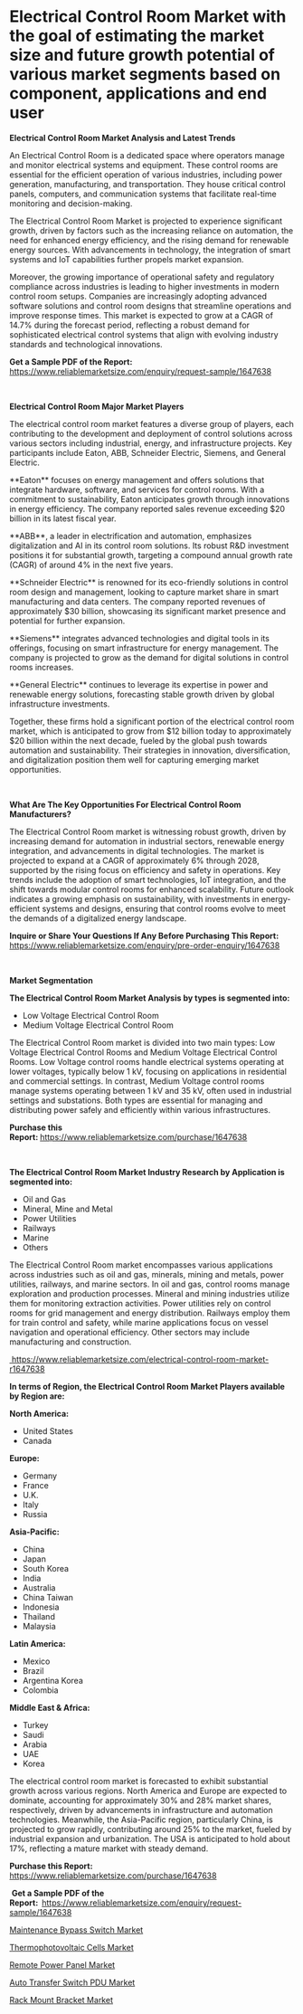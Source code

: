 <p><h1>Electrical Control Room Market with the goal of estimating the market size and future growth potential of various market segments based on component, applications and end user</h1></p><p><strong>Electrical Control Room Market Analysis and Latest Trends</strong></p>
<p><p>An Electrical Control Room is a dedicated space where operators manage and monitor electrical systems and equipment. These control rooms are essential for the efficient operation of various industries, including power generation, manufacturing, and transportation. They house critical control panels, computers, and communication systems that facilitate real-time monitoring and decision-making.</p><p>The Electrical Control Room Market is projected to experience significant growth, driven by factors such as the increasing reliance on automation, the need for enhanced energy efficiency, and the rising demand for renewable energy sources. With advancements in technology, the integration of smart systems and IoT capabilities further propels market expansion. </p><p>Moreover, the growing importance of operational safety and regulatory compliance across industries is leading to higher investments in modern control room setups. Companies are increasingly adopting advanced software solutions and control room designs that streamline operations and improve response times. This market is expected to grow at a CAGR of 14.7% during the forecast period, reflecting a robust demand for sophisticated electrical control systems that align with evolving industry standards and technological innovations.</p></p>
<p><strong>Get a Sample PDF of the Report:&nbsp;</strong> <a href="https://www.reliablemarketsize.com/enquiry/request-sample/1647638?utm_campaign=2008&utm_medium=2&utm_source=Github&utm_content=ia&utm_term=07042025&utm_id=electrical-control-room">https://www.reliablemarketsize.com/enquiry/request-sample/1647638</a></p>
<p>&nbsp;</p>
<p><strong>Electrical Control Room Major Market Players</strong></p>
<p><p>The electrical control room market features a diverse group of players, each contributing to the development and deployment of control solutions across various sectors including industrial, energy, and infrastructure projects. Key participants include Eaton, ABB, Schneider Electric, Siemens, and General Electric.</p><p>**Eaton** focuses on energy management and offers solutions that integrate hardware, software, and services for control rooms. With a commitment to sustainability, Eaton anticipates growth through innovations in energy efficiency. The company reported sales revenue exceeding $20 billion in its latest fiscal year.</p><p>**ABB**, a leader in electrification and automation, emphasizes digitalization and AI in its control room solutions. Its robust R&D investment positions it for substantial growth, targeting a compound annual growth rate (CAGR) of around 4% in the next five years.</p><p>**Schneider Electric** is renowned for its eco-friendly solutions in control room design and management, looking to capture market share in smart manufacturing and data centers. The company reported revenues of approximately $30 billion, showcasing its significant market presence and potential for further expansion.</p><p>**Siemens** integrates advanced technologies and digital tools in its offerings, focusing on smart infrastructure for energy management. The company is projected to grow as the demand for digital solutions in control rooms increases.</p><p>**General Electric** continues to leverage its expertise in power and renewable energy solutions, forecasting stable growth driven by global infrastructure investments. </p><p>Together, these firms hold a significant portion of the electrical control room market, which is anticipated to grow from $12 billion today to approximately $20 billion within the next decade, fueled by the global push towards automation and sustainability. Their strategies in innovation, diversification, and digitalization position them well for capturing emerging market opportunities.</p></p>
<p>&nbsp;</p>
<p><strong>What Are The Key Opportunities For Electrical Control Room Manufacturers?</strong></p>
<p><p>The Electrical Control Room market is witnessing robust growth, driven by increasing demand for automation in industrial sectors, renewable energy integration, and advancements in digital technologies. The market is projected to expand at a CAGR of approximately 6% through 2028, supported by the rising focus on efficiency and safety in operations. Key trends include the adoption of smart technologies, IoT integration, and the shift towards modular control rooms for enhanced scalability. Future outlook indicates a growing emphasis on sustainability, with investments in energy-efficient systems and designs, ensuring that control rooms evolve to meet the demands of a digitalized energy landscape.</p></p>
<p><strong>Inquire or Share Your Questions If Any Before Purchasing This Report:</strong> <a href="https://www.reliablemarketsize.com/enquiry/pre-order-enquiry/1647638?utm_campaign=2008&utm_medium=2&utm_source=Github&utm_content=ia&utm_term=07042025&utm_id=electrical-control-room">https://www.reliablemarketsize.com/enquiry/pre-order-enquiry/1647638</a></p>
<p>&nbsp;</p>
<p><strong>Market Segmentation</strong></p>
<p><strong>The Electrical Control Room Market Analysis by types is segmented into:</strong></p>
<p><ul><li>Low Voltage Electrical Control Room</li><li>Medium Voltage Electrical Control Room</li></ul></p>
<p><p>The Electrical Control Room market is divided into two main types: Low Voltage Electrical Control Rooms and Medium Voltage Electrical Control Rooms. Low Voltage control rooms handle electrical systems operating at lower voltages, typically below 1 kV, focusing on applications in residential and commercial settings. In contrast, Medium Voltage control rooms manage systems operating between 1 kV and 35 kV, often used in industrial settings and substations. Both types are essential for managing and distributing power safely and efficiently within various infrastructures.</p></p>
<p><strong>Purchase this Report:&nbsp;</strong><a href="https://www.reliablemarketsize.com/purchase/1647638?utm_campaign=2008&utm_medium=2&utm_source=Github&utm_content=ia&utm_term=07042025&utm_id=electrical-control-room">https://www.reliablemarketsize.com/purchase/1647638</a></p>
<p>&nbsp;</p>
<p><strong>The Electrical Control Room Market Industry Research by Application is segmented into:</strong></p>
<p><ul><li>Oil and Gas</li><li>Mineral, Mine and Metal</li><li>Power Utilities</li><li>Railways</li><li>Marine</li><li>Others</li></ul></p>
<p><p>The Electrical Control Room market encompasses various applications across industries such as oil and gas, minerals, mining and metals, power utilities, railways, and marine sectors. In oil and gas, control rooms manage exploration and production processes. Mineral and mining industries utilize them for monitoring extraction activities. Power utilities rely on control rooms for grid management and energy distribution. Railways employ them for train control and safety, while marine applications focus on vessel navigation and operational efficiency. Other sectors may include manufacturing and construction.</p></p>
<p><a href="https://www.reliablemarketsize.com/electrical-control-room-market-r1647638?utm_campaign=2008&utm_medium=2&utm_source=Github&utm_content=ia&utm_term=07042025&utm_id=electrical-control-room">&nbsp;https://www.reliablemarketsize.com/electrical-control-room-market-r1647638</a></p>
<p><strong>In terms of Region, the Electrical Control Room Market Players available by Region are:</strong></p>
<p>
    <p> <strong> North America: </strong>
        <ul>
            <li>United States</li>
            <li>Canada</li>
        </ul>
        </p> 
    <p> <strong> Europe: </strong>
        <ul>
            <li>Germany</li>
            <li>France</li>
            <li>U.K.</li>
            <li>Italy</li>
            <li>Russia</li>
        </ul>
        </p> 
    <p> <strong> Asia-Pacific: </strong>
        <ul>
            <li>China</li>
            <li>Japan</li>
            <li>South Korea</li>
            <li>India</li>
            <li>Australia</li>
            <li>China Taiwan</li>
            <li>Indonesia</li>
            <li>Thailand</li>
            <li>Malaysia</li>
        </ul>
        </p> 
    <p> <strong> Latin America: </strong>
        <ul>
            <li>Mexico</li>
            <li>Brazil</li>
            <li>Argentina Korea</li>
            <li>Colombia</li>
        </ul>
        </p> 
    <p> <strong> Middle East & Africa: </strong>
        <ul>
            <li>Turkey</li>
            <li>Saudi</li>
            <li>Arabia</li>
            <li>UAE</li>
            <li>Korea</li>
        </ul>
    </p>
    </p>
<p><p>The electrical control room market is forecasted to exhibit substantial growth across various regions. North America and Europe are expected to dominate, accounting for approximately 30% and 28% market shares, respectively, driven by advancements in infrastructure and automation technologies. Meanwhile, the Asia-Pacific region, particularly China, is projected to grow rapidly, contributing around 25% to the market, fueled by industrial expansion and urbanization. The USA is anticipated to hold about 17%, reflecting a mature market with steady demand.</p></p>
<p><strong>Purchase this Report: </strong><a href="https://www.reliablemarketsize.com/purchase/1647638?utm_campaign=2008&utm_medium=2&utm_source=Github&utm_content=ia&utm_term=07042025&utm_id=electrical-control-room">https://www.reliablemarketsize.com/purchase/1647638</a></p>
<p>&nbsp;<strong>Get a Sample PDF of the Report:&nbsp;&nbsp;</strong><a href="https://www.reliablemarketsize.com/enquiry/request-sample/1647638?utm_campaign=2008&utm_medium=2&utm_source=Github&utm_content=ia&utm_term=07042025&utm_id=electrical-control-room">https://www.reliablemarketsize.com/enquiry/request-sample/1647638</a></p>
<p><strong></strong></p>
<p><p><a href="https://github.com/firdwsermald/Market-Research-Report-List-1/blob/main/maintenance-bypass-switch-market.md?utm_campaign=2008&utm_medium=2&utm_source=Github&utm_content=ia&utm_term=07042025&utm_id=electrical-control-room">Maintenance Bypass Switch Market</a></p><p><a href="https://github.com/leptouwrites/Market-Research-Report-List-1/blob/main/thermophotovoltaic-cells-market.md?utm_campaign=2008&utm_medium=2&utm_source=Github&utm_content=ia&utm_term=07042025&utm_id=electrical-control-room">Thermophotovoltaic Cells Market</a></p><p><a href="https://github.com/wilzeryammy/Market-Research-Report-List-1/blob/main/remote-power-panel-market.md?utm_campaign=2008&utm_medium=2&utm_source=Github&utm_content=ia&utm_term=07042025&utm_id=electrical-control-room">Remote Power Panel Market</a></p><p><a href="https://github.com/sphaabrose/Market-Research-Report-List-1/blob/main/auto-transfer-switch-pdu-market.md?utm_campaign=2008&utm_medium=2&utm_source=Github&utm_content=ia&utm_term=07042025&utm_id=electrical-control-room">Auto Transfer Switch PDU Market</a></p><p><a href="https://github.com/etapaqanee/Market-Research-Report-List-1/blob/main/rack-mount-bracket-market.md?utm_campaign=2008&utm_medium=2&utm_source=Github&utm_content=ia&utm_term=07042025&utm_id=electrical-control-room">Rack Mount Bracket Market</a></p></p>
